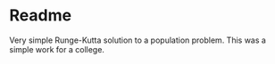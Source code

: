 Readme
======

Very simple Runge-Kutta solution to a population problem. This was a simple work for a college.